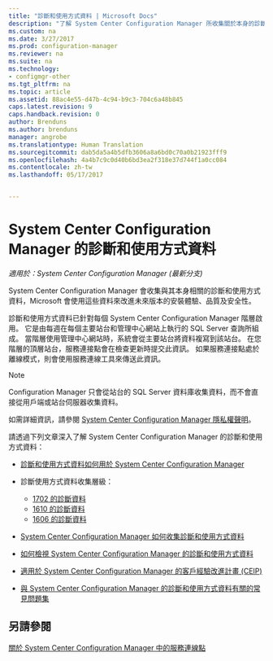 ```yaml
---
title: "診斷和使用方式資料 | Microsoft Docs"
description: "了解 System Center Configuration Manager 所收集關於本身的診斷及使用方式資料。"
ms.custom: na
ms.date: 3/27/2017
ms.prod: configuration-manager
ms.reviewer: na
ms.suite: na
ms.technology:
- configmgr-other
ms.tgt_pltfrm: na
ms.topic: article
ms.assetid: 88ac4e55-d47b-4c94-b9c3-704c6a48b845
caps.latest.revision: 9
caps.handback.revision: 0
author: Brenduns
ms.author: brenduns
manager: angrobe
ms.translationtype: Human Translation
ms.sourcegitcommit: dab5da5a4b5dfb3606a8a6bd0c70a0b21923fff9
ms.openlocfilehash: 4a4b7c9c0d40b6bd3ea2f318e37d744f1a0cc084
ms.contentlocale: zh-tw
ms.lasthandoff: 05/17/2017


---
```

# <a name="diagnostics-and-usage-data-for-system-center-configuration-manager"></a>System Center Configuration Manager 的診斷和使用方式資料

*適用於：System Center Configuration Manager (最新分支)*

System Center Configuration Manager 會收集與其本身相關的診斷和使用方式資料，Microsoft 會使用這些資料來改進未來版本的安裝體驗、品質及安全性。  

 診斷和使用方式資料已針對每個 System Center Configuration Manager 階層啟用。 它是由每週在每個主要站台和管理中心網站上執行的 SQL Server 查詢所組成。 當階層使用管理中心網站時，系統會從主要站台將資料複寫到該站台。 在您階層的頂層站台，服務連接點會在檢查更新時提交此資訊。 如果服務連接點處於離線模式，則會使用服務連線工具來傳送此資訊。  

> [!NOTE]  
>  Configuration Manager 只會從站台的 SQL Server 資料庫收集資料，而不會直接從用戶端或站台伺服器收集資料。  

 如需詳細資訊，請參閱 [System Center Configuration Manager 隱私權聲明](http://go.microsoft.com/fwlink/?LinkID=626527)。  

 請透過下列文章深入了解 System Center Configuration Manager 的診斷和使用方式資料：  

-   [診斷和使用方式資料如何用於 System Center Configuration Manager](../../../core/plan-design/diagnostics/how-diagnostics-and-usage-data-is-used.md)  

-   診斷使用方式資料收集層級：
    - [1702 的診斷資料](/sccm/core/plan-design/diagnostics/levels-of-diagnostic-usage-data-collection-1702)      
    - [1610 的診斷資料](/sccm/core/plan-design/diagnostics/levels-of-diagnostic-usage-data-collection-1610)  
    - [1606 的診斷資料](/sccm/core/plan-design/diagnostics/levels-of-diagnostic-usage-data-collection-1606)    

<!--
    - [Diagnostic data for 1602](/sccm/core/plan-design/diagnostics/levels-of-diagnostic-usage-data-collection-1602)
    - [Diagnostic data for  1511](/sccm/core/plan-design/diagnostics/levels-of-diagnostic-usage-data-collection-1511)
-->

-   [System Center Configuration Manager 如何收集診斷和使用方式資料](../../../core/plan-design/diagnostics/how-diagnostics-and-usage-data-is-collected.md)  

-   [如何檢視 System Center Configuration Manager 的診斷和使用方式資料](../../../core/plan-design/diagnostics/view-diagnostics-and-usage-data.md)  

-   [適用於 System Center Configuration Manager 的客戶經驗改進計畫 (CEIP)](../../../core/plan-design/diagnostics/customer-experience-improvement-program-ceip.md)  

-   [與 System Center Configuration Manager 的診斷和使用方式資料有關的常見問題集](../../../core/understand/frequently-asked-questions-about-diagnostics-and-usage-data.md)  

## <a name="see-also"></a>另請參閱  
 [關於 System Center Configuration Manager 中的服務連線點](../../../core/servers/deploy/configure/about-the-service-connection-point.md)

